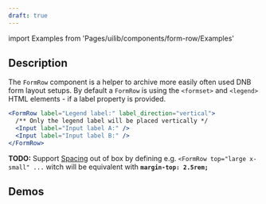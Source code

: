 ```yaml
---
draft: true
---
```


import Examples from 'Pages/uilib/components/form-row/Examples'

## Description

The `FormRow` component is a helper to archive more easily often used DNB form layout setups. By default a `FormRow` is using the `<formset>` and `<legend>` HTML elements - if a label property is provided.

```jsx
<FormRow label="Legend label:" label_direction="vertical">
  /** Only the legend label will be placed vertically */
  <Input label="Input label A:" />
  <Input label="Input label B:" />
</FormRow>
```

**TODO:** Support [Spacing](/uilib/usage/layout/spacing#spacing-helpers) out of box by defining e.g. `<FormRow top="large x-small" ...` witch will be equivalent with **`margin-top: 2.5rem;`**

## Demos

<Examples />
